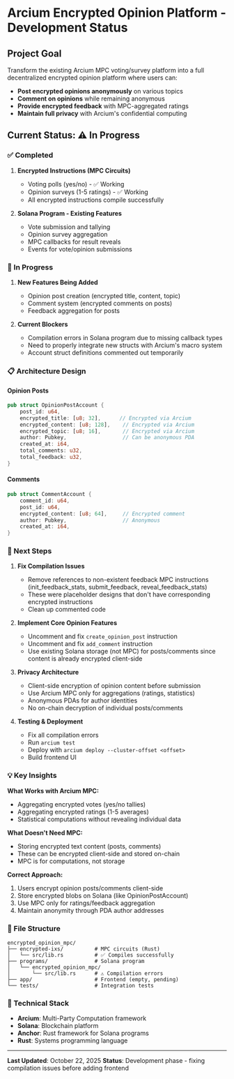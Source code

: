 # Arcium Encrypted Opinion Platform - Development Status

## Project Goal
Transform the existing Arcium MPC voting/survey platform into a full decentralized encrypted opinion platform where users can:
- **Post encrypted opinions anonymously** on various topics
- **Comment on opinions** while remaining anonymous
- **Provide encrypted feedback** with MPC-aggregated ratings
- **Maintain full privacy** with Arcium's confidential computing

## Current Status: ⚠️ In Progress

### ✅ Completed
1. **Encrypted Instructions (MPC Circuits)**
   - Voting polls (yes/no) - ✅ Working
   - Opinion surveys (1-5 ratings) - ✅ Working
   - All encrypted instructions compile successfully

2. **Solana Program - Existing Features**
   - Vote submission and tallying
   - Opinion survey aggregation
   - MPC callbacks for result reveals
   - Events for vote/opinion submissions

### 🚧 In Progress
1. **New Features Being Added**
   - Opinion post creation (encrypted title, content, topic)
   - Comment system (encrypted comments on posts)
   - Feedback aggregation for posts

2. **Current Blockers**
   - Compilation errors in Solana program due to missing callback types
   - Need to properly integrate new structs with Arcium's macro system
   - Account struct definitions commented out temporarily

### 📋 Architecture Design

#### Opinion Posts
```rust
pub struct OpinionPostAccount {
    post_id: u64,
    encrypted_title: [u8; 32],      // Encrypted via Arcium
    encrypted_content: [u8; 128],    // Encrypted via Arcium
    encrypted_topic: [u8; 16],       // Encrypted via Arcium
    author: Pubkey,                  // Can be anonymous PDA
    created_at: i64,
    total_comments: u32,
    total_feedback: u32,
}
```

#### Comments
```rust
pub struct CommentAccount {
    comment_id: u64,
    post_id: u64,
    encrypted_content: [u8; 64],     // Encrypted comment
    author: Pubkey,                  // Anonymous
    created_at: i64,
}
```

### 🎯 Next Steps

1. **Fix Compilation Issues**
   - Remove references to non-existent feedback MPC instructions (init_feedback_stats, submit_feedback, reveal_feedback_stats)
   - These were placeholder designs that don't have corresponding encrypted instructions
   - Clean up commented code

2. **Implement Core Opinion Features**
   - Uncomment and fix `create_opinion_post` instruction
   - Uncomment and fix `add_comment` instruction
   - Use existing Solana storage (not MPC) for posts/comments since content is already encrypted client-side

3. **Privacy Architecture**
   - Client-side encryption of opinion content before submission
   - Use Arcium MPC only for aggregations (ratings, statistics)
   - Anonymous PDAs for author identities
   - No on-chain decryption of individual posts/comments

4. **Testing & Deployment**
   - Fix all compilation errors
   - Run `arcium test`
   - Deploy with `arcium deploy --cluster-offset <offset>`
   - Build frontend UI

### 💡 Key Insights

**What Works with Arcium MPC:**
- Aggregating encrypted votes (yes/no tallies)
- Aggregating encrypted ratings (1-5 averages)
- Statistical computations without revealing individual data

**What Doesn't Need MPC:**
- Storing encrypted text content (posts, comments)
- These can be encrypted client-side and stored on-chain
- MPC is for computations, not storage

**Correct Approach:**
1. Users encrypt opinion posts/comments client-side
2. Store encrypted blobs on Solana (like OpinionPostAccount)
3. Use MPC only for ratings/feedback aggregation
4. Maintain anonymity through PDA author addresses

### 📁 File Structure
```
encrypted_opinion_mpc/
├── encrypted-ixs/          # MPC circuits (Rust)
│   └── src/lib.rs          # ✅ Compiles successfully
├── programs/               # Solana program
│   └── encrypted_opinion_mpc/
│       └── src/lib.rs      # ⚠️ Compilation errors
├── app/                    # Frontend (empty, pending)
└── tests/                  # Integration tests
```

### 🔧 Technical Stack
- **Arcium**: Multi-Party Computation framework
- **Solana**: Blockchain platform
- **Anchor**: Rust framework for Solana programs
- **Rust**: Systems programming language

---

**Last Updated**: October 22, 2025
**Status**: Development phase - fixing compilation issues before adding frontend
